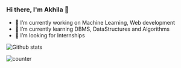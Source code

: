 ### Hi there, I'm Akhila 👋

- 🔭 I’m currently working on Machine Learning, Web development
- 🌱 I’m currently learning DBMS, DataStructures and Algorithms
- 🤔 I’m looking for Internships





![Github stats](https://github-readme-stats.vercel.app/api?username=saranyatavva)

![counter](https://en8d43bolzida7x.m.pipedream.net)
